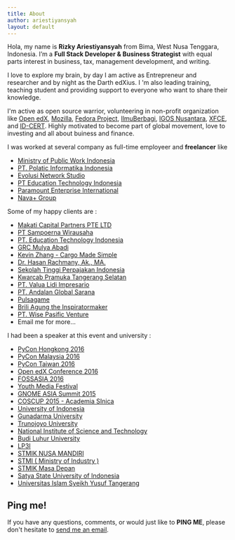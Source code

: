 ```yaml
---
title: About
author: ariestiyansyah
layout: default
---
```


<amp-img width="500" height="500" layout="responsive" src="/images/profile.jpg"></amp-img>

Hola, my name is __Rizky Ariestiyansyah__ from Bima, West Nusa Tenggara, Indonesia. I’m a __Full Stack Developer & Business Strategist__ with equal parts interest in business, tax, management development, and writing.

I love to explore my brain, by day I am active as Entrepreneur and researcher and by night as the Darth edXius. I 'm also leading training, teaching student and providing support to everyone who want to share their knowledge.

I'm active as open source warrior, volunteering in non-profit organization like [Open edX](http://open.edx.org), [Mozilla](https://mozillians.org/en-US/u/ariestiyansyah), [Fedora Project](http://fedoraproject.org), [IlmuBerbagi](http://ilmuberbagi.or.id), [IGOS Nusantara](http://igosnusantara.or.id), [XFCE](http://xfce.org), and [ID-CERT](http://www.cert.or.id). Highly motivated to become part of global movement, love to investing and all about buiness and finance.

<div class="github-card" data-github="ariestiyansyah" data-width="400" data-height="" data-theme="default"></div>
<script src="//cdn.jsdelivr.net/github-cards/latest/widget.js"></script>

I was worked at several company as full-time employeer and __freelancer__ like
 
- [Ministry of Public Work Indonesia](http://litbang.pu.go.id/)
- [PT. Polatic Informatika Indonesia](http://polatic.co.id)
- [Evolusi Network Studio](http://evonestudio.com)
- [PT Education Technology Indonesia](https://indonesiax.co.id)
- [Paramount Enterprise International](http://www.paramount-land.com/)
- [Nava+ Group](http://www.navaplus.com)

Some of my happy clients are :

- [Makati Capital Partners PTE LTD](http://makaticapital.com)
- [PT Sampoerna Wirausaha](http://mekar.id)
- [PT. Education Technology Indonesia](http://indonesiax.co.id)
- [GRC Mulya Abadi](#)
- [Kevin Zhang - Cargo Made Simple](http://cargoerp.com)
- [Dr. Hasan Rachmany, Ak., MA.](http://stpi-pajak.ac.id)
- [Sekolah Tinggi Perpajakan Indonesia](http://stpi-pajak.ac.id)
- [Kwarcab Pramuka Tangerang Selatan](http://pramukatangsel.or.id)
- [PT. Valua Lidi Impresario](http://valuatraining.com) 
- [PT. Andalan Global Sarana](http://www.properti1001.com)
- [Pulsagame](http://pulsagame.com)
- [Brili Agung the Inspiratormaker](http://briliagung.com)
- [PT. Wise Pasific Venture](https://www.linkedin.com/company/8995616?goback=.anb_3942786_*2_*1_*1_*1_*1_*1&trk=prof-exp-company-name) 
- Email me for more...

I had been a speaker at this event and university :

- [PyCon Hongkong 2016](http://pycon.hk/2016)
- [PyCon Malaysia 2016](http://pycon.my)
- [PyCon Taiwan 2016](http://tw.pycon.org)
- [Open edX Conference 2016](http://2016openedxconference.sched.org/event/5c24f965a8c1e9ab825df7a5b5b509a3#.VvVUVjh0IGA.facebook)
- [FOSSASIA 2016](http://2016.fossasia.org/#speakers)
- [Youth Media Festival](http://youthmediafestival.com/)
- [GNOME ASIA Summit 2015](http://2015.gnome.asia)
- [COSCUP 2015 - Academia SInica](http://coscup.org/2015/zh-tw/program/#/%5B%E6%9C%AC%E8%AD%B0%E7%A8%8B%E8%AC%9B%E8%80%85%E8%87%A8%E6%99%82%E4%B8%8D%E5%85%8B%E5%87%BA%E5%B8%AD%EF%BC%8C%E5%8F%96%E6%B6%88%5D+Web+++Mobile+++Desktop+in+one+using+Firefox+Marketplace)
- [University of Indonesia](http://ui.ac.id)
- [Gunadarma University ](http://gunadarma.ac.id) 
- [Trunojoyo University](http://trunojoyo.ac.id) 
- [National Institute of Science and Technology](http://www.istn.ac.id/) 
- [Budi Luhur University](http://budiluhur.ac.id) 
- [LP3I](http://lp3i.ac.id) 
- [STMIK NUSA MANDIRI](http://nusamandiri.ac.id) 
- [STMI ( Ministry of Industry )](http://stmi.ac.id) 
- [STMIK Masa Depan](http://masadepan.ac.id/) 
- [Satya State University of Indonesia](http://usni.ac.id) 
- [Universitas Islam Syeikh Yusuf Tangerang](http://unistangerang.ac.id/2014/)

## Ping me!

If you have any questions, comments, or would just like to __PING ME__, please don't hesitate to  [send me an email](mailto:ariestiyansyah.rizky@gmail.com). 

